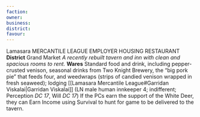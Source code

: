 ```yaml
---
faction: 
owner: 
business: 
district: 
favour:
---
```

Lamasara MERCANTILE LEAGUE EMPLOYER HOUSING RESTAURANT 
**District** Grand Market
*A recently rebuilt tavern and inn with clean and spacious rooms to rent.* 
**Wares** Standard food and drink, including pepper-crusted venison, seasonal drinks from Two Knight Brewery, the “big pork pie” that feeds four, and weedwraps (strips of candied venison wrapped in fresh seaweed); lodging 
[[Lamasara Mercantile League#Garridan Viskalai|Garridan Viskalai]] (LN male human innkeeper 4; indifferent; Perception *DC 17*, Will *DC 17*) If the PCs earn the support of the White Deer, they can Earn Income using Survival to hunt for game to be delivered to the tavern. 